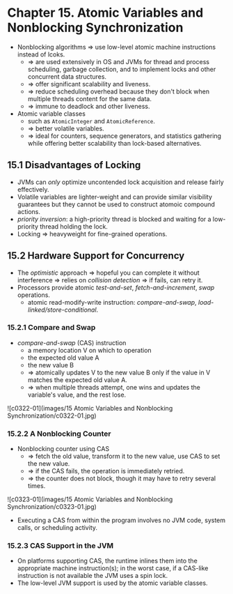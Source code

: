 # Chapter 15. Atomic Variables and Nonblocking Synchronization

* Nonblocking algorithms => use low-level atomic machine instructions instead of lcoks.
  * => are used extensively in OS and JVMs for thread and process scheduling, garbage collection, and to implement locks and other concurrent data structures.
  * => offer significant scalability and liveness.
  * => reduce scheduling overhead because they don't block when multiple threads content for the same data.
  * => immune to deadlock and other liveness.
* Atomic variable classes
  * such as `AtomicInteger` and `AtomicReference`.
  * => better volatile variables.
  * => ideal for counters, sequence generators, and statistics gathering while offering better scalability than lock-based alternatives.

## 15.1 Disadvantages of Locking

* JVMs can *only* optimize uncontended lock acquisition and release fairly effectively.
* Volatile variables are lighter-weight and can provide similar visibility guarantees but they cannot be used to construct atomoic compound actions.
* *priority inversion*: a high-priority thread is blocked and waiting for a low-priority thread holding the lock.
* Locking => heavyweight for fine-grained operations.

## 15.2 Hardware Support for Concurrency

* The *optimistic* approach => hopeful you can complete it without interference => relies on *collision detection* => if fails, can retry it.
* Processors provide atomic *test-and-set*, *fetch-and-increment*, *swap* operations.
  * atomic read-modify-write instruction: *compare-and-swap*, *load-linked/store-conditional*.

### 15.2.1 Compare and Swap

* *compare-and-swap* (CAS) instruction
  * a memory location V on which to operation
  * the expected old value A
  * the new value B
  * => atomically updates V to the new value B only if the value in V matches the expected old value A.
  * => when multiple threads attempt, one wins and updates the variable's value, and the rest lose.

![c0322-01](images/15 Atomic Variables and Nonblocking Synchronization/c0322-01.jpg)

### 15.2.2 A Nonblocking Counter

* Nonblocking counter using CAS
  * => fetch the old value, transform it to the new value, use CAS to set the new value.
  * => if the CAS fails, the operation is immediately retried.
  * => the counter does not block, though it may have to retry several times.

![c0323-01](images/15 Atomic Variables and Nonblocking Synchronization/c0323-01.jpg)

* Executing a CAS from within the program involves no JVM code, system calls, or scheduling activity.

### 15.2.3 CAS Support in the JVM

* On platforms supporting CAS, the runtime inlines them into the appropriate machine instruction(s); in the worst case, if a CAS-like instruction is not available the JVM uses a spin lock.
* The low-level JVM support is used by the atomic variable classes.
